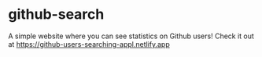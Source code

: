 # github-search
A simple website where you can see statistics on Github users!
Check it out at https://github-users-searching-appl.netlify.app
